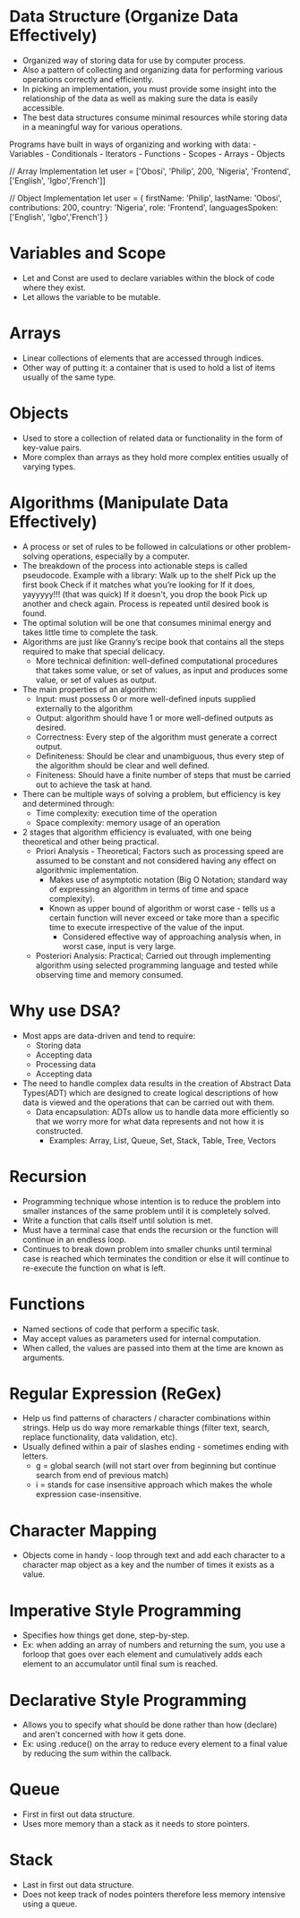 # Data Structure (Organize Data Effectively)
- Organized way of storing data for use by computer process.
- Also a pattern of collecting and organizing data for performing various operations correctly and efficiently.
- In picking an implementation, you must provide some insight into the relationship of the data as well as making sure the data is easily accessible.
- The best data structures consume minimal resources while storing data in a meaningful way for various operations.

Programs have built in ways of organizing and working with data:
    - Variables
    - Conditionals
    - Iterators
    - Functions
    - Scopes
    - Arrays
    - Objects

// Array Implementation
let user = ['Obosi', 'Philip', 200, 'Nigeria', 'Frontend', ['English', 'Igbo','French']]

// Object Implementation
let user = {
    firstName: 'Philip',
    lastName: 'Obosi',
    contributions: 200,
    country: 'Nigeria',
    role: 'Frontend',
    languagesSpoken: ['English', 'Igbo','French']
}

# Variables and Scope
- Let and Const are used to declare variables within the block of code where they exist.
- Let allows the variable to be mutable.

# Arrays
- Linear collections of elements that are accessed through indices.
- Other way of putting it: a container that is used to hold a list of items usually of the same type.

# Objects
- Used to store a collection of related data or functionality in the form of key-value pairs.
- More complex than arrays as they hold more complex entities usually of varying types.

# Algorithms (Manipulate Data Effectively)
- A process or set of rules to be followed in calculations or other problem-solving operations, especially by a computer.
- The breakdown of the process into actionable steps is called pseudocode.
    Example with a library:
        Walk up to the shelf
        Pick up the first book
        Check if it matches what you’re looking for
        If it does, yayyyyy!!! (that was quick)
        If it doesn't, you drop the book
        Pick up another and check again.
        Process is repeated until desired book is found.
- The optimal solution will be one that consumes minimal energy and takes little time to complete the task.
- Algorithms are just like Granny’s recipe book that contains all the steps required to make that special delicacy.
    - More technical definition: well-defined computational procedures that takes some value, or set of values, as input and produces some value, or set of values as output.
- The main properties of an algorithm:
    - Input: must possess 0 or more well-defined inputs supplied externally to the algorithm
    - Output: algorithm should have 1 or more well-defined outputs as desired.
    - Correctness: Every step of the algorithm must generate a correct output.
    - Definiteness: Should be clear and unambiguous, thus every step of the algorithm should be clear and well defined.
    - Finiteness: Should have a finite number of steps that must be carried out to achieve the task at hand.
- There can be multiple ways of solving a problem, but efficiency is key and determined through:
    - Time complexity: execution time of the operation
    - Space complexity: memory usage of an operation
- 2 stages that algorithm efficiency is evaluated, with one being theoretical and other being practical.
    - Priori Analysis - Theoretical; Factors such as processing speed are assumed to be constant and not considered having any effect on algorithmic implementation.
        - Makes use of asymptotic notation (Big O Notation; standard way of expressing an algorithm in terms of time and space complexity).
        - Known as upper bound of algorithm or worst case - tells us a certain function will never exceed or take more than a specific time to execute irrespective of the value of the input.
            - Considered effective way of approaching analysis when, in worst case, input is very large.
    - Posteriori Analysis: Practical; Carried out through implementing algorithm using selected programming language and tested while observing time and memory consumed.

# Why use DSA?
- Most apps are data-driven and tend to require:
    - Storing data
    - Accepting data
    - Processing data
    - Accepting data
- The need to handle complex data results in the creation of Abstract Data Types(ADT) which are designed to create logical descriptions of how data is viewed and the operations that can be carried out with them.
    - Data encapsulation: ADTs allow us to handle data more efficiently so that we worry more for what data represents and not how it is constructed.
        - Examples: Array, List, Queue, Set, Stack, Table, Tree, Vectors


# Recursion
- Programming technique whose intention is to reduce the problem into smaller instances of the same problem until it is completely solved.
- Write a function that calls itself until solution is met.
- Must have a terminal case that ends the recursion or the function will continue in an endless loop.
- Continues to break down problem into smaller chunks until terminal case is reached which terminates the condition or else it will continue to re-execute the function on what is left.

# Functions
- Named sections of code that perform a specific task.
- May accept values as parameters used for internal computation.
- When called, the values are passed into them at the time are known as arguments.

# Regular Expression (ReGex)
- Help us find patterns of characters / character combinations within strings.
Help us do way more remarkable things (filter text, search, replace functionality, data validation, etc).
- Usually defined within a pair of slashes ending - sometimes ending with letters.
    - g = global search (will not start over from beginning but continue search from end of previous match)
    - i = stands for case insensitive approach which makes the whole expression case-insensitive.

# Character Mapping
- Objects come in handy - loop through text and add each character to a character map object as a key and the number of times it exists as a value.

# Imperative Style Programming
- Specifies how things get done, step-by-step.
- Ex: when adding an array of numbers and returning the sum, you use a forloop that goes over each element and cumulatively adds each element to an accumulator until final sum is reached.

# Declarative Style Programming
- Allows you to specify what should be done rather than how (declare) and aren't concerned with how it gets done.
- Ex: using .reduce() on the array to reduce every element to a final value by reducing the sum within the callback.

# Queue
- First in first out data structure.
- Uses more memory than a stack as it needs to store pointers.

# Stack
- Last in first out data structure.
- Does not keep track of nodes pointers therefore less memory intensive using a queue.